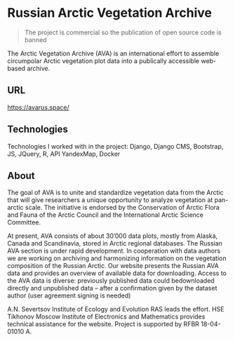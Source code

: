 # Russian Arctic Vegetation Archive
> The project is commercial so the publication of open source code is banned

The Arctic Vegetation Archive (AVA) is an international effort to assemble circumpolar Arctic vegetation plot data into a publically accessible web-based archive. 

## URL

https://avarus.space/

## Technologies

Technologies I worked with in the project:
Django, Django CMS, Bootstrap, JS, JQuery, R, API YandexMap, Docker

## About

The goal of AVA is to unite and standardize vegetation data from the Arctic that will give researchers a unique opportunity to analyze vegetation at pan-arctic scale. The initiative is endorsed by the Conservation of Arctic Flora and Fauna of the Arctic Council and the International Arctic Science Committee.

At present, AVA consists of about 30’000 data plots, mostly from Alaska, Canada and Scandinavia, stored in Arctic regional databases. The Russian AVA section is under rapid development. In cooperation with data authors we are working on archiving and harmonizing information on the vegetation composition of the Russian Arctic. Our website presents the Russian AVA data and provides an overview of available data for downloading. Access to the AVA data is diverse: previously published data could bedownloaded directly and unpublished data – after a confirmation given by the dataset author (user agreement signing is needed)  

A.N. Severtsov Institute of Ecology and Evolution RAS leads the effort. HSE Tikhonov Moscow Institute of Electronics and Mathematics provides technical assistance for the website. Project is supported by RFBR 18-04-01010 А.

